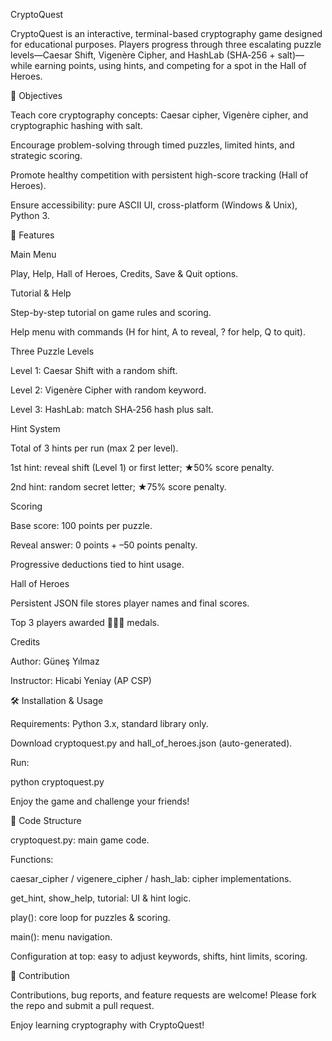 CryptoQuest

CryptoQuest is an interactive, terminal-based cryptography game designed for educational purposes. Players progress through three escalating puzzle levels—Caesar Shift, Vigenère Cipher, and HashLab (SHA‑256 + salt)—while earning points, using hints, and competing for a spot in the Hall of Heroes.

🎯 Objectives

Teach core cryptography concepts: Caesar cipher, Vigenère cipher, and cryptographic hashing with salt.

Encourage problem-solving through timed puzzles, limited hints, and strategic scoring.

Promote healthy competition with persistent high-score tracking (Hall of Heroes).

Ensure accessibility: pure ASCII UI, cross-platform (Windows & Unix), Python 3.

🚀 Features

Main Menu

Play, Help, Hall of Heroes, Credits, Save & Quit options.

Tutorial & Help

Step-by-step tutorial on game rules and scoring.

Help menu with commands (H for hint, A to reveal, ? for help, Q to quit).

Three Puzzle Levels

Level 1: Caesar Shift with a random shift.

Level 2: Vigenère Cipher with random keyword.

Level 3: HashLab: match SHA‑256 hash plus salt.

Hint System

Total of 3 hints per run (max 2 per level).

1st hint: reveal shift (Level 1) or first letter; ★50% score penalty.

2nd hint: random secret letter; ★75% score penalty.

Scoring

Base score: 100 points per puzzle.

Reveal answer: 0 points + –50 points penalty.

Progressive deductions tied to hint usage.

Hall of Heroes

Persistent JSON file stores player names and final scores.

Top 3 players awarded 🥇🥈🥉 medals.

Credits

Author: Güneş Yılmaz

Instructor: Hicabi Yeniay (AP CSP)

🛠️ Installation & Usage

Requirements: Python 3.x, standard library only.

Download cryptoquest.py and hall_of_heroes.json (auto-generated).

Run:

python cryptoquest.py

Enjoy the game and challenge your friends!

🔧 Code Structure

cryptoquest.py: main game code.

Functions:

caesar_cipher / vigenere_cipher / hash_lab: cipher implementations.

get_hint, show_help, tutorial: UI & hint logic.

play(): core loop for puzzles & scoring.

main(): menu navigation.

Configuration at top: easy to adjust keywords, shifts, hint limits, scoring.

🤝 Contribution

Contributions, bug reports, and feature requests are welcome! Please fork the repo and submit a pull request.

Enjoy learning cryptography with CryptoQuest!

